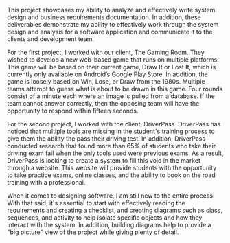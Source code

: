 This project showcases my ability to analyze and effectively write system design and business requirements documentation. In addition, these deliverables demonstrate my ability to effectively work through the system design and analysis for a software application and communicate it to the clients and development team.

For the first project, I worked with our client, The Gaming Room. They wished to develop a new web-based game that runs on multiple platforms. This game will be based on their current game, Draw It or Lost It, which is currently only available on Android’s Google Play Store. In addition, the game is loosely based on Win, Lose, or Draw from the 1980s. Multiple teams attempt to guess what is about to be drawn in this game. Four rounds consist of a minute each where an image is pulled from a database. If the team cannot answer correctly, then the opposing team will have the opportunity to respond within fifteen seconds.

For the second project, I worked with the client, DriverPass. DriverPass has noticed that multiple tools are missing in the student's training process to give them the ability the pass their driving test. In addition, DriverPass conducted research that found more than 65% of students who take their driving exam fail when the only tools used were previous exams. As a result, DriverPass is looking to create a system to fill this void in the market through a website. This website will provide students with the opportunity to take practice exams, online classes, and the ability to book on the road training with a professional. 

When it comes to designing software, I am still new to the entire process. With that said, it's essential to start with effectively reading the requirements and creating a checklist, and creating diagrams such as class, sequences, and activity to help isolate specific objects and how they interact with the system. In addition, building diagrams help to provide a "big picture" view of the project while giving plenty of detail.
